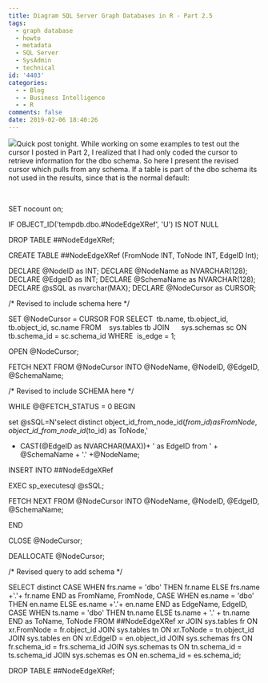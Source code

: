 ```yaml
---
title: Diagram SQL Server Graph Databases in R - Part 2.5
tags:
  - graph database
  - howto
  - metadata
  - SQL Server
  - SysAdmin
  - technical
id: '4403'
categories:
  - - Blog
  - - Business Intelligence
  - - R
comments: false
date: 2019-02-06 18:40:26
---
```


![](http://edpflager.com/wp-content/uploads/2019/02/cursorwithschema-300x55.png)Quick post tonight. While working on some examples to test out the cursor I posted in Part 2, I realized that I had only coded the cursor to retrieve information for the dbo schema. So here I present the revised cursor which pulls from any schema. If a table is part of the dbo schema its not used in the results, since that is the normal default:
<!-- more -->
 

SET nocount on;

IF OBJECT\_ID('tempdb.dbo.#NodeEdgeXRef', 'U') IS NOT NULL

DROP TABLE ##NodeEdgeXRef;

CREATE TABLE ##NodeEdgeXRef (FromNode INT, ToNode INT, EdgeID Int);

DECLARE @NodeID as INT;
DECLARE @NodeName as NVARCHAR(128);
DECLARE @EdgeID as INT;
DECLARE @SchemaName as NVARCHAR(128);
DECLARE @sSQL as nvarchar(MAX);
DECLARE @NodeCursor as CURSOR;

/\* Revised to include schema here \*/

SET @NodeCursor = CURSOR FOR
SELECT  tb.name, tb.object\_id, tb.object\_id, sc.name
FROM    sys.tables tb
JOIN      sys.schemas sc ON tb.schema\_id = sc.schema\_id
WHERE  is\_edge = 1;

OPEN @NodeCursor;

FETCH NEXT FROM @NodeCursor INTO @NodeName, @NodeID, @EdgeID, @SchemaName;

/\* Revised to include SCHEMA here \*/

WHILE @@FETCH\_STATUS = 0
BEGIN

set @sSQL=N'select distinct object\_id\_from\_node\_id($from\_id) as FromNode,
object\_id\_from\_node\_id($to\_id) as ToNode,'
+ CAST(@EdgeID as NVARCHAR(MAX))+ ' as EdgeID from ' + @SchemaName + '.' +@NodeName;

INSERT INTO ##NodeEdgeXRef

EXEC sp\_executesql @sSQL;

FETCH NEXT FROM @NodeCursor INTO @NodeName, @NodeID, @EdgeID, @SchemaName;

END

CLOSE @NodeCursor;

DEALLOCATE @NodeCursor;


/\* Revised query to add schema \*/

SELECT distinct 
        CASE WHEN frs.name = 'dbo' THEN fr.name
            ELSE frs.name +'.'+ fr.name 
        END as FromName, 
        FromNode, 
        CASE WHEN es.name = 'dbo' THEN en.name
            ELSE es.name +'.'+ en.name 
        END as EdgeName, 
        EdgeID,
        CASE WHEN ts.name = 'dbo' THEN tn.name
             ELSE ts.name + '.' + tn.name 
        END as ToName, 
        ToNode
FROM ##NodeEdgeXRef xr
JOIN sys.tables fr ON xr.FromNode = fr.object\_id 
JOIN sys.tables tn ON xr.ToNode = tn.object\_id
JOIN sys.tables en ON xr.EdgeID = en.object\_id
JOIN sys.schemas frs ON fr.schema\_id = frs.schema\_id
JOIN sys.schemas ts ON tn.schema\_id = ts.schema\_id
JOIN sys.schemas es ON en.schema\_id = es.schema\_id;

DROP TABLE ##NodeEdgeXRef;